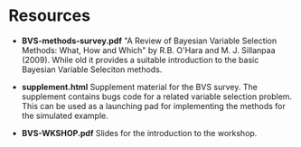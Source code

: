 
Resources
=========

-   **BVS-methods-survey.pdf** "A Review of Bayesian Variable Selection Methods: What, How and Which" by R.B. O'Hara and M. J. Sillanpaa (2009). While old it provides a suitable introduction to the basic Bayesian Variable Seleciton methods.

-   **supplement.html** Supplement material for the BVS survey. The supplement contains bugs code for a related variable selection problem. This can be used as a launching pad for implementing the methods for the simulated example.

-   **BVS-WKSHOP.pdf** Slides for the introduction to the workshop.
